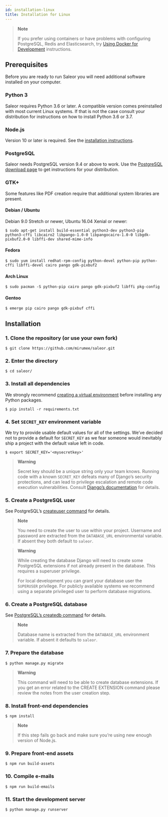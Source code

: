 ```yaml
---
id: installation-linux
title: Installation for Linux
---
```


> **Note**
> 
> If you prefer using containers or have problems with configuring PostgreSQL, Redis and Elasticsearch, try [Using Docker for Development](/docs/customization/docker) instructions.


## Prerequisites

Before you are ready to run Saleor you will need additional software installed on your computer.


### Python 3

Saleor requires Python 3.6 or later. A compatible version comes preinstalled with most current Linux systems. If that is not the case consult your distribution for instructions on how to install Python 3.6 or 3.7.


### Node.js

Version 10 or later is required. See the [installation instructions](https://nodejs.org/en/download/package-manager/).


### PostgreSQL

Saleor needs PostgreSQL version 9.4 or above to work. Use the [PostgreSQL download page](https://www.postgresql.org/download/) to get instructions for your distribution.


### GTK+

Some features like PDF creation require that additional system libraries are present.


#### Debian / Ubuntu

Debian 9.0 Stretch or newer, Ubuntu 16.04 Xenial or newer:

```shell-session
$ sudo apt-get install build-essential python3-dev python3-pip python3-cffi libcairo2 libpango-1.0-0 libpangocairo-1.0-0 libgdk-pixbuf2.0-0 libffi-dev shared-mime-info
```


#### Fedora

```shell-session
$ sudo yum install redhat-rpm-config python-devel python-pip python-cffi libffi-devel cairo pango gdk-pixbuf2
```


#### Arch Linux

```shell-session
$ sudo pacman -S python-pip cairo pango gdk-pixbuf2 libffi pkg-config
```


#### Gentoo

```shell-session
$ emerge pip cairo pango gdk-pixbuf cffi
```


## Installation

### 1. Clone the repository (or use your own fork)

```shell-session
$ git clone https://github.com/mirumee/saleor.git
```

### 2. Enter the directory

```shell-session
$ cd saleor/
```


### 3. Install all dependencies

We strongly recommend [creating a virtual environment](https://docs.python.org/3/tutorial/venv.html) before installing any Python packages.

```shell-session
$ pip install -r requirements.txt
```


### 4. Set `SECRET_KEY` environment variable

We try to provide usable default values for all of the settings. We’ve decided not to provide a default for `SECRET_KEY` as we fear someone would inevitably ship a project with the default value left in code.

```shell-session
$ export SECRET_KEY='<mysecretkey>'
```

> **Warning**
>
> Secret key should be a unique string only your team knows. Running code with a known `SECRET_KEY` defeats many of Django’s security protections, and can lead to privilege escalation and remote code execution vulnerabilities. Consult [Django’s documentation](https://docs.djangoproject.com/en/1.11/ref/settings/#secret-key) for details.


### 5. Create a PostgreSQL user

See PostgreSQL’s [createuser command](https://www.postgresql.org/docs/current/static/app-createuser.html) for details.

> **Note**
>
> You need to create the user to use within your project. Username and password are extracted from the `DATABASE_URL` environmental variable. If absent they both default to `saleor`.

> **Warning**
>
> While creating the database Django will need to create some PostgreSQL extensions if not already present in the database. This requires a superuser privilege.
>
> For local development you can grant your database user the `SUPERUSER` privilege. For publicly available systems we recommend using a separate privileged user to perform database migrations.


### 6. Create a PostgreSQL database

See [PostgreSQL’s createdb command](https://www.postgresql.org/docs/current/static/app-createdb.html) for details.

> **Note**
>
> Database name is extracted from the `DATABASE_URL` environment variable. If absent it defaults to `saleor`.


### 7. Prepare the database

```shell-session
$ python manage.py migrate
```

> **Warning**
>
> This command will need to be able to create database extensions. If you get an error related to the CREATE EXTENSION command please review the notes from the user creation step.


### 8. Install front-end dependencies

```shell-session
$ npm install
```

> **Note**
>
> If this step fails go back and make sure you’re using new enough version of Node.js.

### 9. Prepare front-end assets

```shell-session
$ npm run build-assets
```


### 10. Compile e-mails

```shell-session
$ npm run build-emails
```


### 11. Start the development server

```shell-session
$ python manage.py runserver
```